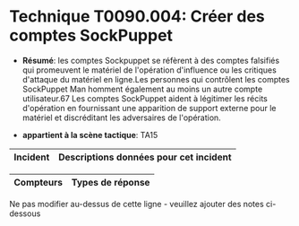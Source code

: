# Technique T0090.004: Créer des comptes SockPuppet

* **Résumé**: les comptes Sockpuppet se réfèrent à des comptes falsifiés qui promeuvent le matériel de l'opération d'influence ou les critiques d'attaque du matériel en ligne.Les personnes qui contrôlent les comptes SockPuppet Man homment également au moins un autre compte utilisateur.67 Les comptes SockPuppet aident à légitimer les récits d'opération en fournissant une apparition de support externe pour le matériel et discréditant les adversaires de l'opération.

* **appartient à la scène tactique**: TA15


|Incident |Descriptions données pour cet incident |
|-------- |-------------------- |



|Compteurs |Types de réponse |
|-------- |-------------- |


Ne pas modifier au-dessus de cette ligne - veuillez ajouter des notes ci-dessous